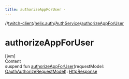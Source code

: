 ```yaml
---
title: authorizeAppForUser -
---
```

//[twitch-client](../../index.md)/[helix.auth](../index.md)/[AuthService](index.md)/[authorizeAppForUser](authorize-app-for-user.md)



# authorizeAppForUser  
[jvm]  
Content  
suspend fun [authorizeAppForUser](authorize-app-for-user.md)(requestModel: [OauthAuthorizeRequestModel](../../helix.auth.model.request/-oauth-authorize-request-model/index.md)): [HttpResponse]()  



